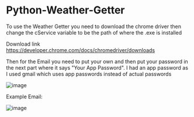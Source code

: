 # Python-Weather-Getter

To use the Weather Getter you need to download the chrome driver then change the cService variable to be the path of where the .exe is installed

Download link https://developer.chrome.com/docs/chromedriver/downloads

Then for the Email you need to put your own and then put your password in the next part where it says "Your App Password". I had an app password as I used gmail which uses app passwords instead of actual passwords

![image](https://github.com/user-attachments/assets/17ee77c4-519f-47d9-8ec9-6855bf3ecaaa)

Example Email:

![image](https://github.com/user-attachments/assets/e401f1d2-22a7-4a11-8ff4-e3001dd482a2)
